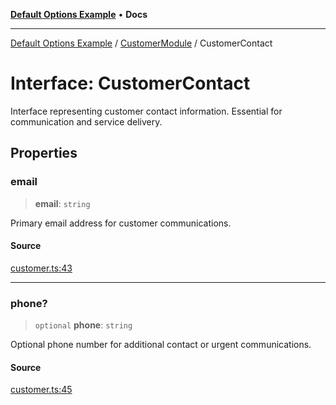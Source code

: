 [**Default Options Example**](../../README.md) • **Docs**

***

[Default Options Example](../../modules.md) / [CustomerModule](../README.md) / CustomerContact

# Interface: CustomerContact

Interface representing customer contact information.
Essential for communication and service delivery.

## Properties

### email

> **email**: `string`

Primary email address for customer communications.

#### Source

[customer.ts:43](https://github.com/typedoc2md/typedoc-plugin-markdown-examples/blob/38eb87a4b515962ebbfbbc47ab56d2442dce4b6d/examples/src/customer.ts#L43)

***

### phone?

> `optional` **phone**: `string`

Optional phone number for additional contact or urgent communications.

#### Source

[customer.ts:45](https://github.com/typedoc2md/typedoc-plugin-markdown-examples/blob/38eb87a4b515962ebbfbbc47ab56d2442dce4b6d/examples/src/customer.ts#L45)
